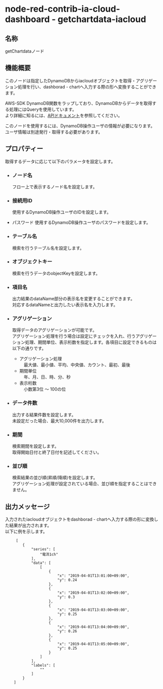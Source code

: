 # node-red-contrib-ia-cloud-dashboard - getchartdata-iacloud

## 名称
getChartdataノード



## 機能概要
このノードは指定したDynamoDBからiacloudオブジェクトを取得・アグリゲーション処理を行い、dashborad - chartへ入力する際の形へ変換することができます。

AWS-SDK DynamoDB関数をラップしており、DynamoDBからデータを取得する処理にはQueryを使用しています。  
より詳細に知るには、[APIドキュメント](https://docs.aws.amazon.com/sdkforruby/api/Aws/DynamoDB/Client.html)を参照してください。

このノードを使用するには、DynamoDB操作ユーザの情報が必要になります。ユーザ情報は別途発行・取得する必要があります。  
 


## プロパティー

取得するデータに応じて以下のパラメータを設定します。  

- ### ノード名
  フロー上で表示するノード名を設定します。

- ### 接続用ID
  使用するDynamoDB操作ユーザのIDを設定します。

- パスワード
  使用するDynamoDB操作ユーザのパスワードを設定します。

- ### テーブル名
  検索を行うテーブル名を設定します。

- ### オブジェクトキー  
  検索を行うデータのobjectKeyを設定します。

- ### 項目名  
  出力結果のdataName部分の表示名を変更することができます。  
  対応するdataNameと出力したい表示名を入力します。  

- ### アグリゲーション
  取得データのアグリゲーションが可能です。  
  アグリゲーション処理を行う場合は設定にチェックを入れ、行うアグリゲーション処理、期間単位、表示桁数を指定します。各項目に設定できるものは以下の通りです。  
   - アグリゲーション処理  
  　最大値、最小値、平均、中央値、カウント、最初、最後  
   - 期間単位  
  　年、月、日、時、分、秒  
   - 表示桁数  
  　小数第3位 ～ 100の位

- ### データ件数   
  出力する結果件数を設定します。  
  未設定だった場合、最大10,000件を出力します。  

- ### 期間  
  検索期間を設定します。  
  取得開始日付と終了日付を記述してください。  

- ### 並び順  
  検索結果の並び順(昇順/降順)を設定します。  
  アグリゲーション処理が設定されている場合、並び順を指定することはできません。  



## 出力メッセージ
入力されたiacloudオブジェクトをdashborad - chartへ入力する際の形に変換した結果が出力されます。  
以下に例を示します。

         [
            {
                "series": [
                    "電流1ch"
                ],
                "data": [
                    [
                        {
                            "x": "2019-04-01T13:01:00+09:00",
                            "y": 0.24
                        },
                        {
                            "x": "2019-04-01T13:02:00+09:00",
                            "y": 0.3
                        },
                        {
                            "x": "2019-04-01T13:03:00+09:00",
                            "y": 0.25
                        },
                        {
                            "x": "2019-04-01T13:04:00+09:00",
                            "y": 0.26
                        },
                        {
                            "x": "2019-04-01T13:05:00+09:00",
                            "y": 0.25
                        }
                    ]
                ],
                "labels": [
                    ""
                ]
            }
        ]

